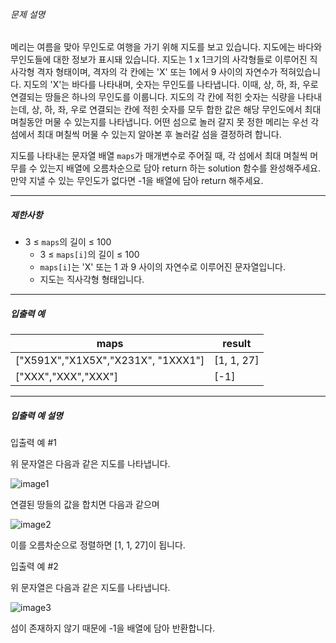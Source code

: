 
###### 문제 설명


메리는 여름을 맞아 무인도로 여행을 가기 위해 지도를 보고 있습니다. 지도에는 바다와 무인도들에 대한 정보가 표시돼 있습니다. 지도는 1 x 1크기의 사각형들로 이루어진 직사각형 격자 형태이며, 격자의 각 칸에는 'X' 또는 1에서 9 사이의 자연수가 적혀있습니다. 지도의 'X'는 바다를 나타내며, 숫자는 무인도를 나타냅니다. 이때, 상, 하, 좌, 우로 연결되는 땅들은 하나의 무인도를 이룹니다. 지도의 각 칸에 적힌 숫자는 식량을 나타내는데, 상, 하, 좌, 우로 연결되는 칸에 적힌 숫자를 모두 합한 값은 해당 무인도에서 최대 며칠동안 머물 수 있는지를 나타냅니다. 어떤 섬으로 놀러 갈지 못 정한 메리는 우선 각 섬에서 최대 며칠씩 머물 수 있는지 알아본 후 놀러갈 섬을 결정하려 합니다.


지도를 나타내는 문자열 배열 `maps`가 매개변수로 주어질 때, 각 섬에서 최대 며칠씩 머무를 수 있는지 배열에 오름차순으로 담아 return 하는 solution 함수를 완성해주세요. 만약 지낼 수 있는 무인도가 없다면 -1을 배열에 담아 return 해주세요.




---


##### 제한사항


* 3 ≤ `maps`의 길이 ≤ 100
	+ 3 ≤ `maps[i]`의 길이 ≤ 100
	+ `maps[i]`는 'X' 또는 1 과 9 사이의 자연수로 이루어진 문자열입니다.
	+ 지도는 직사각형 형태입니다.




---


##### 입출력 예




| maps | result |
| --- | --- |
| ["X591X","X1X5X","X231X", "1XXX1"] | [1, 1, 27] |
| ["XXX","XXX","XXX"] | [-1] |




---


##### 입출력 예 설명


입출력 예 #1


위 문자열은 다음과 같은 지도를 나타냅니다.


![image1](https://user-images.githubusercontent.com/62426665/206862823-4633fbf1-c075-4d35-b577-26f504dcd332.png)


연결된 땅들의 값을 합치면 다음과 같으며


![image2](https://user-images.githubusercontent.com/62426665/209070615-ae568f20-cf06-4f88-8d4f-8e9861af2d36.png)


이를 오름차순으로 정렬하면 [1, 1, 27]이 됩니다.


입출력 예 #2


위 문자열은 다음과 같은 지도를 나타냅니다.


![image3](https://user-images.githubusercontent.com/62426665/206863265-0a371c69-d4b5-411a-972f-bdc36b90c917.png)


섬이 존재하지 않기 때문에 -1을 배열에 담아 반환합니다.



